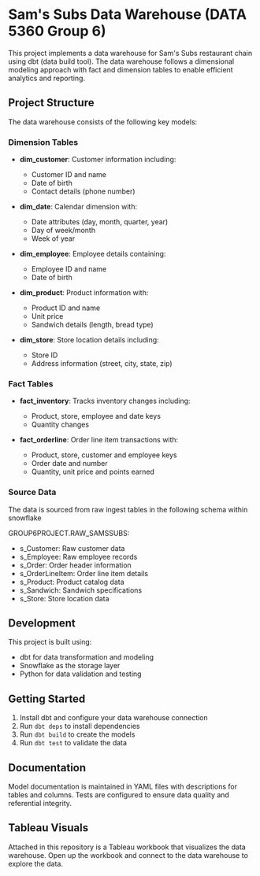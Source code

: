 # Sam's Subs Data Warehouse (DATA 5360 Group 6)

This project implements a data warehouse for Sam's Subs restaurant chain using dbt (data build tool). The data warehouse follows a dimensional modeling approach with fact and dimension tables to enable efficient analytics and reporting.

## Project Structure

The data warehouse consists of the following key models:

### Dimension Tables

- **dim_customer**: Customer information including:

  - Customer ID and name
  - Date of birth
  - Contact details (phone number)

- **dim_date**: Calendar dimension with:

  - Date attributes (day, month, quarter, year)
  - Day of week/month
  - Week of year

- **dim_employee**: Employee details containing:

  - Employee ID and name
  - Date of birth

- **dim_product**: Product information with:

  - Product ID and name
  - Unit price
  - Sandwich details (length, bread type)

- **dim_store**: Store location details including:
  - Store ID
  - Address information (street, city, state, zip)

### Fact Tables

- **fact_inventory**: Tracks inventory changes including:

  - Product, store, employee and date keys
  - Quantity changes

- **fact_orderline**: Order line item transactions with:
  - Product, store, customer and employee keys
  - Order date and number
  - Quantity, unit price and points earned

### Source Data

The data is sourced from raw ingest tables in the following schema within snowflake

GROUP6PROJECT.RAW_SAMSSUBS:

- s_Customer: Raw customer data
- s_Employee: Raw employee records
- s_Order: Order header information
- s_OrderLineItem: Order line item details
- s_Product: Product catalog data
- s_Sandwich: Sandwich specifications
- s_Store: Store location data

## Development

This project is built using:

- dbt for data transformation and modeling
- Snowflake as the storage layer
- Python for data validation and testing

## Getting Started

1. Install dbt and configure your data warehouse connection
2. Run `dbt deps` to install dependencies
3. Run `dbt build` to create the models
4. Run `dbt test` to validate the data

## Documentation

Model documentation is maintained in YAML files with descriptions for tables and columns. Tests are configured to ensure data quality and referential integrity.

## Tableau Visuals

Attached in this repository is a Tableau workbook that visualizes the data warehouse. Open up the workbook and connect to the data warehouse to explore the data.
